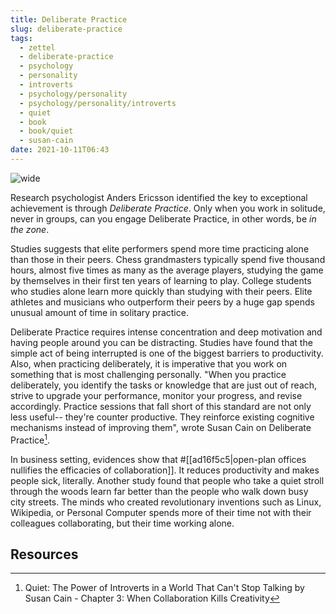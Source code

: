 ```yaml
---
title: Deliberate Practice
slug: deliberate-practice
tags:
  - zettel
  - deliberate-practice
  - psychology
  - personality
  - introverts
  - psychology/personality
  - psychology/personality/introverts
  - quiet
  - book
  - book/quiet
  - susan-cain
date: 2021-10-11T06:43
---
```



![wide](https://p0.piqsels.com/preview/658/396/939/woman-pose-hold-focus.jpg "image from Piqsels (cc)")

Research psychologist Anders Ericsson identified the key to exceptional
achievement is through _Deliberate Practice_. Only when you work in solitude,
never in groups, can you engage Deliberate Practice, in other words, be _in the
zone_.

Studies suggests that elite performers spend more time practicing alone than
those in their peers. Chess grandmasters typically spend five thousand hours,
almost five times as many as the average players, studying the game by
themselves in their first ten years of learning to play. College students who
studies alone learn more quickly than studying with their peers. Elite athletes
and musicians who outperform their peers by a huge gap spends unusual amount of
time in solitary practice.

Deliberate Practice requires intense concentration and deep motivation and
having people around you can be distracting. Studies have found that the simple
act of being interrupted is one of the biggest barriers to productivity. Also,
when practicing deliberately, it is imperative that you work on something that
is most challenging personally. "When you practice deliberately, you identify
the tasks or knowledge that are just out of reach, strive to upgrade your
performance, monitor your progress, and revise accordingly. Practice sessions
that fall short of this standard are not only less useful-- they're counter
productive. They reinforce existing cognitive mechanisms instead of improving
them", wrote Susan Cain on Deliberate Practice[^1].

In business setting, evidences show that
#[[ad16f5c5|open-plan offices nullifies the efficacies of collaboration]]. It
reduces productivity and makes people sick, literally. Another study found that
people who take a quiet stroll through the woods learn far better than the
people who walk down busy city streets. The minds who created revolutionary
inventions such as Linux, Wikipedia, or Personal Computer spends more of their
time not with their colleagues collaborating, but their time working alone.

## Resources

[^1]: Quiet: The Power of Introverts in a World That Can't Stop Talking by Susan Cain - Chapter 3: When Collaboration Kills Creativity
